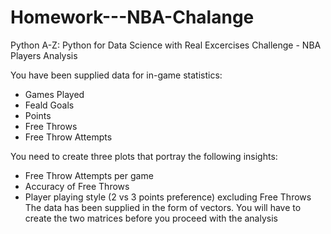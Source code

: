 # Homework---NBA-Chalange
Python A-Z: Python for Data Science with Real Excercises Challenge - NBA Players Analysis

You have been supplied data for in-game statistics:
- Games Played
- Feald Goals
- Points
- Free Throws
- Free Throw Attempts

You need to create three plots that portray the following insights:
- Free Throw Attempts per game
- Accuracy of Free Throws
- Player playing style (2 vs 3 points preference) excluding Free Throws
The data has been supplied in the form of vectors. You will have to create
the two matrices before you proceed with the analysis

